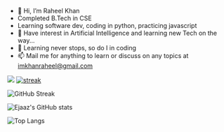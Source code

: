 - 👋 Hi, I’m Raheel Khan
- Completed B.Tech in CSE
- Learning software dev, coding in python, practicing javascript
- 👀 Have interest in Artificial Intelligence and learning new Tech on the way...
- 🌱 Learning never stops, so do I in coding
- 📫 Mail me for anything to learn or discuss on any topics at imkhanraheel@gmail.com


![](https://komarev.com/ghpvc/?username=iamkhanraheel&color=blue)
[![streak](https://codeium.com/badges/v2/user/iamkhanraheel/streak)](https://codeium.com/profile/iamkhanraheel)

![GitHub Streak](https://github-readme-streak-stats.herokuapp.com/?user=iamkhanraheel&count_private=true&show_icons=true)

![Ejaaz's GitHub stats](https://github-readme-stats.vercel.app/api?username=iamkhanraheel&show_icons=true&theme=radical&count_private=true&show_icons=true)

![Top Langs](https://github-readme-stats.vercel.app/api/top-langs/?username=iamkhanraheel&layout=compact&count_private=true&show_icons=true)
<!---
Romeo017/Romeo017 is a ✨ special ✨ repository because its `README.md` (this file) appears on your GitHub profile.
You can click the Preview link to take a look at your changes.
--->
